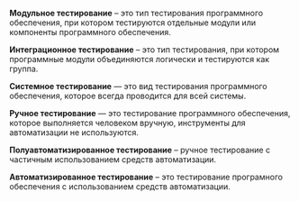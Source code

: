 ﻿**Модульное тестирование** – это тип тестирования программного обеспечения, при котором тестируются отдельные модули или компоненты программного обеспечения.

**Интеграционное тестирование** – это тип тестирования, при котором программные модули объединяются логически и тестируются как группа.

**Системное тестирование** — это вид тестирования программного обеспечения, которое всегда проводится для всей системы.

**Ручное тестирование** — это тестирование программного обеспечения, которое выполняется человеком вручную, инструменты для автоматизации не используются.

**Полуавтоматизированное тестирование** – ручное тестирование с частичным использованием средств автоматизации.

**Автоматизированное тестирование** – это тестирование програмного обеспечения с использованием средств автоматизации.
